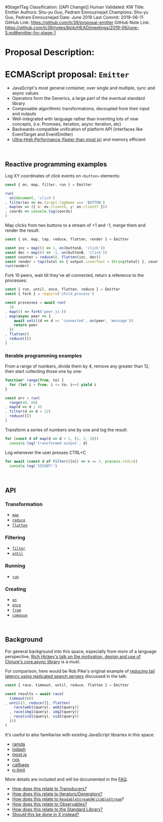 #Stage1Tag
Classification: [[API Change]]
Human Validated: KW
Title: Emitter
Authors: Shu-yu Guo, Pedram Emrouznejad
Champions: Shu-yu Guo, Pedram Emrouznejad
Date: June 2019
Last Commit: 2019-06-11
GitHub Link: https://github.com/tc39/proposal-emitter
GitHub Note Link: https://github.com/tc39/notes/blob/HEAD/meetings/2019-06/june-5.md#emitter-for-stage-1

# Proposal Description:
# ECMAScript proposal: `Emitter`

* JavaScript's most general container, over single and multiple, sync and async values
* Operators form the Generics, a large part of the eventual standard library
* Composable algorithmic transformations, decoupled from their input and outputs
* Well-integrated with language rather than inventing lots of new concepts, (i.e. Promises, iteration, async iteration, etc)
* Backwards-compatible unification of platform API (interfaces like EventTarget and EventEmitter)
* [Ultra-High Performance (faster than most.js)](/PERFORMANCE.md) and memory efficient 

<br> 

## Reactive programming examples

Log XY coordinates of click events on `<button>` elements:

```js
const { on, map, filter, run } = Emitter

run(
  on(document, 'click')
, filter(ev => ev.target.tagName === 'BUTTON')
, map(ev => ({ x: ev.clientX, y: ev.clientY }))
, coords => console.log(coords)
)
```

Map clicks from two buttons to a stream of +1 and -1, merge them and render the result:

```js
const { on, map, tap, reduce, flatten, render } = Emitter

const inc = map(() => 1, on(buttonA, 'click')) 
const dec = map(() => -1, on(buttonB, 'click'))
const counter = reduce(0, flatten(inc, dec))
const render = tap(total => { output.innerText = String(total) }, counter)
run(render)
```

Fork 10 peers, wait till they've all connected, return a reference to the processes:

```js
const { run, until, once, flatten, reduce } = Emitter
const { fork } = require('child_process')

const processes = await run(
  10
, map(() => fork('peer.js'))
, map(async peer => {
    await until(d => d == 'connected', on(peer, 'message'))
    return peer
  })
, flatten()
, reduce([])
)
```

### Iterable programming examples

From a range of numbers, divide them by 4, remove any greater than 12, then start collecting those one by one:

```js
function* range(from, to) { 
  for (let i = from; i <= to; i++) yield i  
}

const arr = run(
  range(40, 60)
, map(d => d / 4)
, filter(d => d < 12)
, reduce([])
)
```

Transform a series of numbers one by one and log the result:

```js
for (const d of map(d => d + 1, [1, 2, 3]))
  console.log('transformed output', d)
```

Log whenever the user presses CTRL+C

```js
for await (const d of filter(([n]) => n == 3, process.stdin))
  console.log('SIGINT!')
```

<br>

## API

### Transformation

  * [`map`](/API.md#map)
  * [`reduce`](/API.md#reduce)
  * [`flatten`](/API.md#flatten)

### Filtering

  * [`filter`](/API.md#filter)
  * [`until`](/API.md#until)

### Running

  * [`run`](/API.md#run)

### Creating

  * [`on`](/API.md#on)
  * [`once`](/API.md#once)
  * [`from`](/API.md#from)
  * [`compose`](/API.md#compose)

<br>

## Background

For general background into this space, especially from more of a language perspective, [Rich Hickey's talk on the motivation, design and use of Clojure's core.async library](https://www.infoq.com/presentations/clojure-core-async) is a must.

For comparison, here would be Rob Pike's original example of [reducing tail latency using replicated search servers](https://talks.golang.org/2012/concurrency.slide#50) discussed in the talk:

```js
const { race, timeout, until, reduce, flatten } = Emitter 

const results = await race(
  timeout(80)
, until(3, reduce([], flatten(
    race(web1(query), web2(query))
  , race(img1(query), img2(query))
  , race(vid1(query), vid2(query))
  )))
)
```

It's useful to also familiarise with existing JavaScript libraries in this space:

* [ramda](https://github.com/ramda/ramda)
* [lodash](https://github.com/lodash/lodash)
* [most.js](https://github.com/mostjs/core)
* [rxjs](https://github.com/ReactiveX/rxjs)
* [callbags](https://github.com/staltz/callbag-basics/)
* [p-limit](https://www.npmjs.com/package/p-limit)

More details are included and will be documented in the [FAQ](FAQ.md).

* [How does this relate to Transducers?](/FAQ.md#how-does-this-relate-to-transducers)
* [How does this relate to Iterators/Generators? ](/FAQ.md#how-does-this-relate-to-iteratorsgenerators)
* [How does this relate to `ReadableStream`/`WritableStream`](/FAQ.md#how-does-this-relate-to-readablestreamwritablestream)?
* [How does this relate to Observables?](/FAQ.md#how-does-this-relate-to-observables)
* [How does this relate to the Standard Library?](/FAQ.md#how-does-this-relate-to-the-standard-library)
* [Should this be done in X instead?](/FAQ.md#should-this-be-done-in-x-instead)

